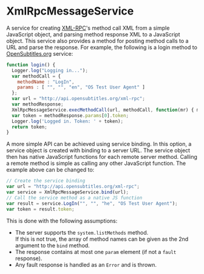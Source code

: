 # XmlRpcMessageService

A service for creating [XML-RPC](http://xmlrpc.scripting.com/spec.html)'s method call XML from a simple JavaScript object, and parsing method response XML to a JavaScript object.
This service also provides a method for posting method calls to a URL and parse the response.
For example, the following is a login method to [OpenSubtitles.org](http://www.opensubtitles.org) service:
```javascript
function login() {
  Logger.log("Logging in...");
  var methodCall = {
    methodName : "LogIn",
    params : [ "", "", "en", "OS Test User Agent" ]
  };
  var url = "http://api.opensubtitles.org/xml-rpc";
  var methodResponse;
  XmlRpcMessageService.execMethodCall(url, methodCall, function(mr) { methodResponse = mr; });
  var token = methodResponse.params[0].token;
  Logger.log('Logged in. Token: ' + token);
  return token;
}
```

A more simple API can be achieved using service binding. In this option, a service object is created with binding to a server URL. The service object then has native JavaScript functions for each remote server method. Calling a remote method is simple as calling any other JavaScript function. The example above can be changed to:
```javascript
// Create the service binding
var url = "http://api.opensubtitles.org/xml-rpc";
var service = XmlRpcMessageService.bind(url);
// Call the service method as a native JS function
var result = service.LogIn("", "", "he", "OS Test User Agent");
var token = result.token;
```
This is done with the following assumptions:
* The server supports the `system.listMethods` method.  
  If this is not true, the array of method names can be given as the 2nd argument to the `bind` method.
* The response contains at most one `param` element (if not a `fault` response).
* Any fault response is handled as an `Error` and is thrown.
